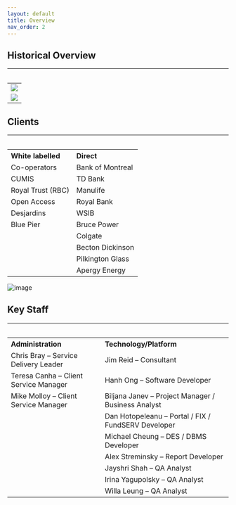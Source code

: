 ```yaml
---
layout: default
title: Overview
nav_order: 2
---
```


## Historical Overview
<hr style="margin-top: 0;margin-bottom: 2rem;"/>
<table>
  <tr>
    <td>
      <img src="https://user-images.githubusercontent.com/20475336/178542085-af044ddb-52b0-41ef-834c-68c329b90f84.png">
    </td>
  </tr>
  <tr>
    <td>
      <img src="https://user-images.githubusercontent.com/20475336/178542256-a78d6848-86d4-47fa-8748-0423fe1c9a04.png">
    </td>
  </tr>
</table>

## Clients
<hr style="margin-top: 0;margin-bottom: 2rem;"/>
<table>				
<tr>
  <th align="left">White labelled</th>
  <th align="left">Direct</th>
</tr>
<tr>
  <td>Co-operators</td>
  <td>Bank of Montreal</td>
</tr>
<tr>
  <td>CUMIS</td>
  <td>TD Bank</td>
</tr>
<tr>
  <td>Royal Trust (RBC)</td>
  <td>Manulife</td>
</tr>
<tr>
  <td>Open Access</td>
  <td>Royal Bank</td>
</tr>
<tr>
  <td>Desjardins</td>
  <td>WSIB</td>
</tr>
<tr>
  <td>Blue Pier</td>
  <td>Bruce Power</td>
</tr>
<tr>
  <td></td>
  <td>Colgate</td>
</tr>
<tr>
  <td></td>
  <td>Becton Dickinson</td>
</tr>
<tr>
  <td></td>
  <td>Pilkington Glass</td>
</tr>
<tr>
  <td></td>
  <td>Apergy Energy</td>
</tr>
</table>

![image](https://user-images.githubusercontent.com/20475336/178560874-944fadac-b912-41cd-86ea-d5df2023a3bd.png)

## Key Staff
<hr style="margin-top: 0;margin-bottom: 2rem;"/>
<table>				
<tr>
  <th align="left">Administration</th>
  <th align="left">Technology/Platform</th>
</tr>
<tr>
  <td>Chris Bray – Service Delivery Leader</td>
  <td>Jim Reid – Consultant</td>
</tr>
<tr>
  <td>Teresa Canha – Client Service Manager</td>
  <td>Hanh Ong – Software Developer</td>
</tr>
<tr>
  <td>Mike Molloy – Client Service Manager</td>
  <td>Biljana Janev – Project Manager / Business Analyst</td>
</tr>
<tr>
  <td></td>
  <td>Dan Hotopeleanu – Portal / FIX / FundSERV Developer</td>
</tr>
<tr>
  <td></td>
  <td>Michael Cheung – DES / DBMS Developer</td>
</tr>
<tr>
  <td></td>
  <td>Alex Streminsky – Report Developer</td>
</tr>
<tr>
  <td></td>
  <td>Jayshri Shah – QA Analyst</td>
</tr>
<tr>
  <td></td>
  <td>Irina Yagupolsky – QA Analyst</td>
</tr>
<tr>
  <td></td>
  <td>Willa Leung – QA Analyst</td>
</tr>
